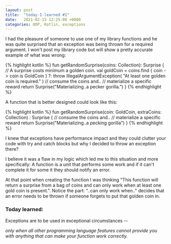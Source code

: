 ```yaml
---
layout: post
title:  "today-I-learned #1"
date:   2021-02-15 12:25:08 +0000
categories: OOP, Kotlin, exceptions
---
```


I had the pleasure of someone to use one of my library functions and he was quite surprised that an exception was being thrown for a required argument. I won't post my library code but will show a pretty accurate example of what was wrong:

{% highlight kotlin %}
fun getRandomSurprise(coins: Collection<Coin>): Surprise {
    // A surprise costs minimum a golden coin.
    val goldCoin = coins.find { coin -> coin is GoldCoin }
        ?: throw IllegalArgumentException(
            "At least one golden coin is required."
            )
    // consume the coins and..
    // materialize a specific reward
    return Surprise("Materializing..a pecker gorilla.")
}
{% endhighlight %}

A function that is better designed could look like this:

{% highlight kotlin %}
fun getRandomSurprise(coin: GoldCoin, extraCoins: Collection<Coin>)
    : Surprise {
        // consume the coins and..
        // materialize a specific reward
        return Surprise("Materializing..a pecking gorilla")
}
{% endhighlight %}

I knew that exceptions have performance impact and they could clutter your code with try and catch blocks but why I decided to throw an exception there?

I believe it was a flaw in my logic which led me to this situation and more specifically: A function is a unit that performs some work and if it can't complete it for some it they should notify an error. 

At that point when creating the function I was thinking "This function will return a surprise from a bag of coins and can only work when at least one gold coin is present.". Notice the part: "..can only work when.." decides that an error needs to be thrown if someone forgets to put that golden coin in.

### Today learned:

Exceptions are to be used in exceptional circumstances -- 

<i>only when all other programming language features cannot provide you with anything that can make your function work correctly.</i>  